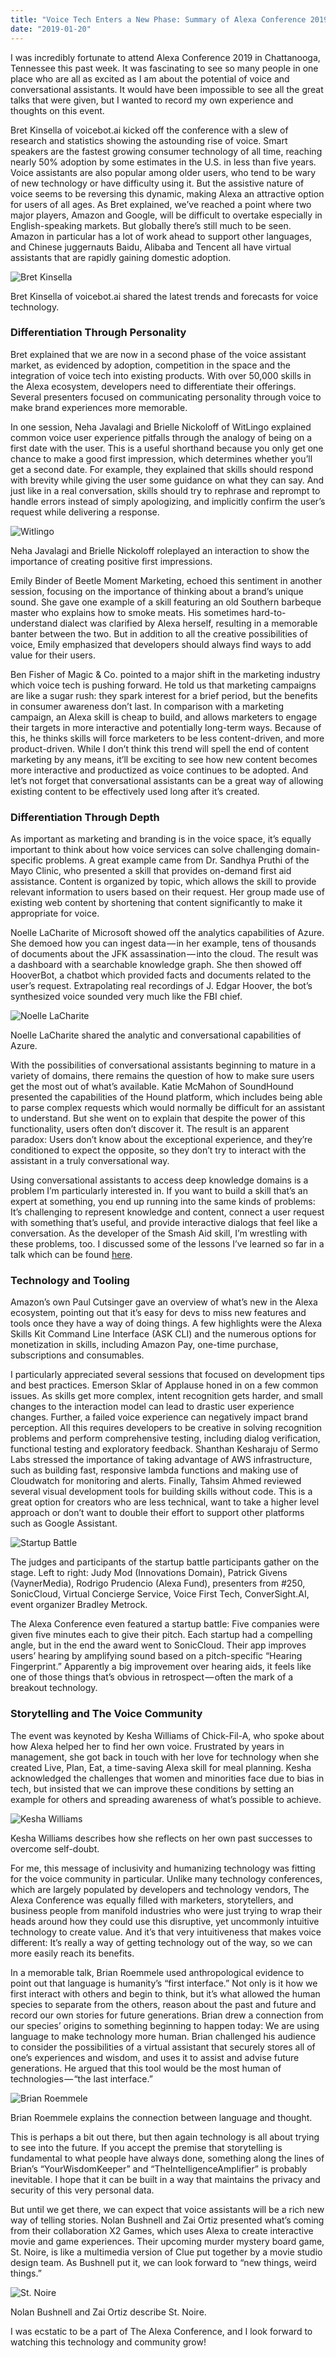 ```yaml
---
title: "Voice Tech Enters a New Phase: Summary of Alexa Conference 2019"
date: "2019-01-20"
---
```

I was incredibly fortunate to attend Alexa Conference 2019 in Chattanooga, Tennessee this past week. It was fascinating to see so many people in one place who are all as excited as I am about the potential of voice and conversational assistants. It would have been impossible to see all the great talks that were given, but I wanted to record my own experience and thoughts on this event.

Bret Kinsella of voicebot.ai kicked off the conference with a slew of research and statistics showing the astounding rise of voice. Smart speakers are the fastest growing consumer technology of all time, reaching nearly 50% adoption by some estimates in the U.S. in less than five years. Voice assistants are also popular among older users, who tend to be wary of new technology or have difficulty using it. But the assistive nature of voice seems to be reversing this dynamic, making Alexa an attractive option for users of all ages. As Bret explained, we’ve reached a point where two major players, Amazon and Google, will be difficult to overtake especially in English-speaking markets. But globally there’s still much to be seen. Amazon in particular has a lot of work ahead to support other languages, and Chinese juggernauts Baidu, Alibaba and Tencent all have virtual assistants that are rapidly gaining domestic adoption.

![Bret Kinsella](./kinsella.jpeg "Bret Kinsella")
<div class="caption">Bret Kinsella of voicebot.ai shared the latest trends and forecasts for voice technology.</div>

### Differentiation Through Personality
Bret explained that we are now in a second phase of the voice assistant market, as evidenced by adoption, competition in the space and the integration of voice tech into existing products. With over 50,000 skills in the Alexa ecosystem, developers need to differentiate their offerings. Several presenters focused on communicating personality through voice to make brand experiences more memorable.

In one session, Neha Javalagi and Brielle Nickoloff of WitLingo explained common voice user experience pitfalls through the analogy of being on a first date with the user. This is a useful shorthand because you only get one chance to make a good first impression, which determines whether you’ll get a second date. For example, they explained that skills should respond with brevity while giving the user some guidance on what they can say. And just like in a real conversation, skills should try to rephrase and reprompt to handle errors instead of simply apologizing, and implicitly confirm the user’s request while delivering a response.

![Witlingo](./witlingo.jpeg "Witlingo")
<div class="caption">
Neha Javalagi and Brielle Nickoloff roleplayed an interaction to show the importance of creating positive first impressions.</div>

Emily Binder of Beetle Moment Marketing, echoed this sentiment in another session, focusing on the importance of thinking about a brand’s unique sound. She gave one example of a skill featuring an old Southern barbeque master who explains how to smoke meats. His sometimes hard-to-understand dialect was clarified by Alexa herself, resulting in a memorable banter between the two. But in addition to all the creative possibilities of voice, Emily emphasized that developers should always find ways to add value for their users.

Ben Fisher of Magic & Co. pointed to a major shift in the marketing industry which voice tech is pushing forward. He told us that marketing campaigns are like a sugar rush: they spark interest for a brief period, but the benefits in consumer awareness don’t last. In comparison with a marketing campaign, an Alexa skill is cheap to build, and allows marketers to engage their targets in more interactive and potentially long-term ways. Because of this, he thinks skills will force marketers to be less content-driven, and more product-driven. While I don’t think this trend will spell the end of content marketing by any means, it’ll be exciting to see how new content becomes more interactive and productized as voice continues to be adopted. And let’s not forget that conversational assistants can be a great way of allowing existing content to be effectively used long after it’s created.

### Differentiation Through Depth
As important as marketing and branding is in the voice space, it’s equally important to think about how voice services can solve challenging domain-specific problems. A great example came from Dr. Sandhya Pruthi of the Mayo Clinic, who presented a skill that provides on-demand first aid assistance. Content is organized by topic, which allows the skill to provide relevant information to users based on their request. Her group made use of existing web content by shortening that content significantly to make it appropriate for voice.

Noelle LaCharite of Microsoft showed off the analytics capabilities of Azure. She demoed how you can ingest data — in her example, tens of thousands of documents about the JFK assassination — into the cloud. The result was a dashboard with a searchable knowledge graph. She then showed off HooverBot, a chatbot which provided facts and documents related to the user’s request. Extrapolating real recordings of J. Edgar Hoover, the bot’s synthesized voice sounded very much like the FBI chief.

![Noelle LaCharite](./lacharite.jpeg "Noelle LaCharite")
<div class="caption">Noelle LaCharite shared the analytic and conversational capabilities of Azure.</div>

With the possibilities of conversational assistants beginning to mature in a variety of domains, there remains the question of how to make sure users get the most out of what’s available. Katie McMahon of SoundHound presented the capabilities of the Hound platform, which includes being able to parse complex requests which would normally be difficult for an assistant to understand. But she went on to explain that despite the power of this functionality, users often don’t discover it. The result is an apparent paradox: Users don’t know about the exceptional experience, and they’re conditioned to expect the opposite, so they don’t try to interact with the assistant in a truly conversational way.

Using conversational assistants to access deep knowledge domains is a problem I’m particularly interested in. If you want to build a skill that’s an expert at something, you end up running into the same kinds of problems: It’s challenging to represent knowledge and content, connect a user request with something that’s useful, and provide interactive dialogs that feel like a conversation. As the developer of the Smash Aid skill, I’m wrestling with these problems, too. I discussed some of the lessons I’ve learned so far in a talk which can be found [here](https://www.youtube.com/watch?v=oAmobFK09pU).

### Technology and Tooling
Amazon’s own Paul Cutsinger gave an overview of what’s new in the Alexa ecosystem, pointing out that it’s easy for devs to miss new features and tools once they have a way of doing things. A few highlights were the Alexa Skills Kit Command Line Interface (ASK CLI) and the numerous options for monetization in skills, including Amazon Pay, one-time purchase, subscriptions and consumables.

I particularly appreciated several sessions that focused on development tips and best practices. Emerson Sklar of Applause honed in on a few common issues. As skills get more complex, intent recognition gets harder, and small changes to the interaction model can lead to drastic user experience changes. Further, a failed voice experience can negatively impact brand perception. All this requires developers to be creative in solving recognition problems and perform comprehensive testing, including dialog verification, functional testing and exploratory feedback. Shanthan Kesharaju of Sermo Labs stressed the importance of taking advantage of AWS infrastructure, such as building fast, responsive lambda functions and making use of Cloudwatch for monitoring and alerts. Finally, Tahsim Ahmed reviewed several visual development tools for building skills without code. This is a great option for creators who are less technical, want to take a higher level approach or don’t want to double their effort to support other platforms such as Google Assistant.

![Startup Battle](./battle.jpeg "Startup Battle")
<div class="caption">The judges and participants of the startup battle participants gather on the stage. Left to right: Judy Mod (Innovations Domain), Patrick Givens (VaynerMedia), Rodrigo Prudencio (Alexa Fund), presenters from #250, SonicCloud, Virtual Concierge Service, Voice First Tech, ConverSight.AI, event organizer Bradley Metrock.</div>

The Alexa Conference even featured a startup battle: Five companies were given five minutes each to give their pitch. Each startup had a compelling angle, but in the end the award went to SonicCloud. Their app improves users’ hearing by amplifying sound based on a pitch-specific “Hearing Fingerprint.” Apparently a big improvement over hearing aids, it feels like one of those things that’s obvious in retrospect — often the mark of a breakout technology.

### Storytelling and The Voice Community
The event was keynoted by Kesha Williams of Chick-Fil-A, who spoke about how Alexa helped her to find her own voice. Frustrated by years in management, she got back in touch with her love for technology when she created Live, Plan, Eat, a time-saving Alexa skill for meal planning. Kesha acknowledged the challenges that women and minorities face due to bias in tech, but insisted that we can improve these conditions by setting an example for others and spreading awareness of what’s possible to achieve.

![Kesha Williams](./williams.jpeg "Kesha Williams")
<div class="caption">
Kesha Williams describes how she reflects on her own past successes to overcome self-doubt.</div>

For me, this message of inclusivity and humanizing technology was fitting for the voice community in particular. Unlike many technology conferences, which are largely populated by developers and technology vendors, The Alexa Conference was equally filled with marketers, storytellers, and business people from manifold industries who were just trying to wrap their heads around how they could use this disruptive, yet uncommonly intuitive technology to create value. And it’s that very intuitiveness that makes voice different: It’s really a way of getting technology out of the way, so we can more easily reach its benefits.

In a memorable talk, Brian Roemmele used anthropological evidence to point out that language is humanity’s “first interface.” Not only is it how we first interact with others and begin to think, but it’s what allowed the human species to separate from the others, reason about the past and future and record our own stories for future generations. Brian drew a connection from our species’ origins to something beginning to happen today: We are using language to make technology more human. Brian challenged his audience to consider the possibilities of a virtual assistant that securely stores all of one’s experiences and wisdom, and uses it to assist and advise future generations. He argued that this tool would be the most human of technologies — “the last interface.”

![Brian Roemmele](./roemmele.jpeg "Brian Roemmele")
<div class="caption">
Brian Roemmele explains the connection between language and thought.</div>

This is perhaps a bit out there, but then again technology is all about trying to see into the future. If you accept the premise that storytelling is fundamental to what people have always done, something along the lines of Brian’s “YourWisdomKeeper” and “TheIntelligenceAmplifier” is probably inevitable. I hope that it can be built in a way that maintains the privacy and security of this very personal data.

But until we get there, we can expect that voice assistants will be a rich new way of telling stories. Nolan Bushnell and Zai Ortiz presented what’s coming from their collaboration X2 Games, which uses Alexa to create interactive movie and game experiences. Their upcoming murder mystery board game, St. Noire, is like a multimedia version of Clue put together by a movie studio design team. As Bushnell put it, we can look forward to “new things, weird things.”

![St. Noire](./stnoire.jpeg "St. Noire")
<div class="caption">
Nolan Bushnell and Zai Ortiz describe St. Noire.</div>

I was ecstatic to be a part of The Alexa Conference, and I look forward to watching this technology and community grow!